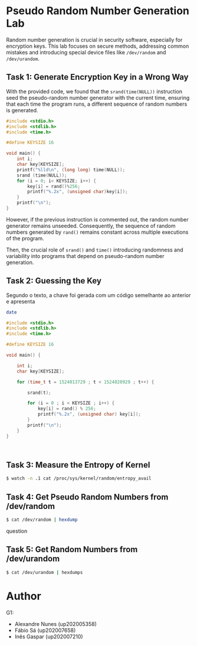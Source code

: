 # Pseudo Random Number Generation Lab

Random number generation is crucial in security software, especially for encryption keys. This lab focuses on secure methods, addressing common mistakes and introducing special device files like `/dev/random` and `/dev/urandom`.

## Task 1: Generate Encryption Key in a Wrong Way

With the provided code, we found that the `srand(time(NULL))` instruction seed the pseudo-random number generator with the current time, ensuring that each time the program runs, a different sequence of random numbers is generated.

```c
#include <stdio.h>
#include <stdlib.h>
#include <time.h>

#define KEYSIZE 16

void main() {
    int i;
    char key[KEYSIZE];
    printf("%lld\n", (long long) time(NULL));
    srand (time(NULL));
    for (i = 0; i< KEYSIZE; i++) {
        key[i] = rand()%256;
        printf("%.2x", (unsigned char)key[i]);
    }
    printf("\n");
}
```

However, if the previous instruction is commented out, the random number generator remains unseeded. Consequently, the sequence of random numbers generated by `rand()` remains constant across multiple executions of the program.

Then, the crucial role of `srand()` and `time()` introducing randomness and variability into programs that depend on pseudo-random number generation.

## Task 2: Guessing the Key

Segundo o texto, a chave foi gerada com um código semelhante ao anterior e apresenta 


```bash
date
```

```c
#include <stdio.h>
#include <stdlib.h>
#include <time.h>

#define KEYSIZE 16

void main() {

    int i;
    char key[KEYSIZE];

    for (time_t t = 1524013729 ; t < 1524020929 ; t++) {

        srand(t);

        for (i = 0 ; i < KEYSIZE ; i++) {
            key[i] = rand() % 256;
            printf("%.2x", (unsigned char) key[i]);
        }
        printf("\n");
    }
}
```

```bash

```



```python

```

## Task 3: Measure the Entropy of Kernel

```bash
$ watch -n .1 cat /proc/sys/kernel/random/entropy_avail
```

## Task 4: Get Pseudo Random Numbers from /dev/random

```bash
$ cat /dev/random | hexdump
```

question

## Task 5: Get Random Numbers from /dev/urandom

```bash
$ cat /dev/urandom | hexdumps
```

# Author

G1:

- Alexandre Nunes (up202005358)
- Fábio Sá (up202007658)
- Inês Gaspar (up202007210)
